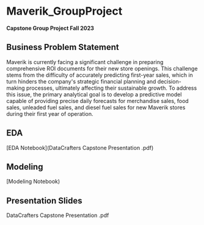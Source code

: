 # Maverik_GroupProject
**Capstone Group Project Fall 2023**

## Business Problem Statement   
Maverik is currently facing a significant challenge in preparing comprehensive ROI documents for their new store openings. This challenge stems from the difficulty of accurately predicting first-year sales, which in turn hinders the company's strategic financial planning and decision-making processes, ultimately affecting their sustainable growth. To address this issue, the primary analytical goal is to develop a predictive model capable of providing precise daily forecasts for merchandise sales, food sales, unleaded fuel sales, and diesel fuel sales for new Maverik stores during their first year of operation.

## EDA 
[EDA Notebook](DataCrafters Capstone Presentation .pdf)
## Modeling
[Modeling Notebook)
## Presentation Slides
DataCrafters Capstone Presentation .pdf





